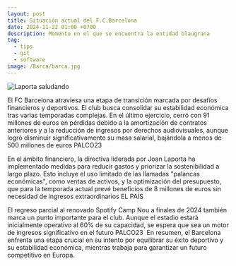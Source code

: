 ```yaml
---
layout: post
title: Situación actual del F.C.Barcelona
date: 2024-11-22 01:00 +0700
description: Momento en el que se encuentra la entidad blaugrana
tag:
  - tips
  - git
  - software
image: /Barca/barca.jpg
---
```


<img src="{{ page.image }}" alt="Laporta saludando">

El FC Barcelona atraviesa una etapa de transición marcada por desafíos financieros y deportivos. El club busca consolidar su estabilidad económica tras varias temporadas complejas. En el último ejercicio, cerró con 91 millones de euros en pérdidas debido a la amortización de contratos anteriores y a la reducción de ingresos por derechos audiovisuales, aunque logró disminuir significativamente su masa salarial, bajándola a menos de 500 millones de euros​
PALCO23

En el ámbito financiero, la directiva liderada por Joan Laporta ha implementado medidas para reducir gastos y priorizar la sostenibilidad a largo plazo. Esto incluye el uso limitado de las llamadas "palancas económicas", como ventas de activos, y la optimización del presupuesto, que para la temporada actual prevé beneficios de 8 millones de euros sin necesidad de ingresos extraordinarios​
EL PAÍS

El regreso parcial al renovado Spotify Camp Nou a finales de 2024 también marca un punto importante para el club. Aunque el estadio estará inicialmente operativo al 60% de su capacidad, se espera que sea un motor de ingresos significativo en el futuro​
PALCO23
​
En resumen, el Barcelona enfrenta una etapa crucial en su intento por equilibrar su éxito deportivo y su estabilidad económica, mientras trabaja para garantizar un futuro competitivo en Europa.
